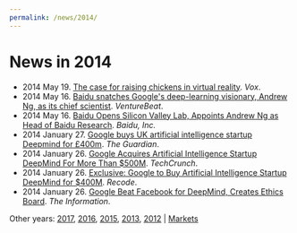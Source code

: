 ```yaml
---
permalink: /news/2014/
---
```

# News in 2014

* 2014 May 19. [The case for raising chickens in virtual reality](https://www.vox.com/2014/5/19/5729182/the-case-for-raising-chickens-in-virtual-reality). *Vox*.
* 2014 May 16. [Baidu snatches Google's deep-learning visionary, Andrew Ng, as its chief scientist](https://venturebeat.com/2014/05/16/baidu-snatches-googles-deep-learning-visionary-andrew-ng-as-its-chief-scientist/). *VentureBeat*.
* 2014 May 16. [Baidu Opens Silicon Valley Lab, Appoints Andrew Ng as Head of Baidu Research](http://ir.baidu.com/phoenix.zhtml?c=188488&p=irol-newsArticle&ID=1931950). *Baidu, Inc.*
* 2014 January 27. [Google buys UK artificial intelligence startup Deepmind for £400m](https://www.theguardian.com/technology/2014/jan/27/google-acquires-uk-artificial-intelligence-startup-deepmind). *The Guardian*.
* 2014 January 26. [Google Acquires Artificial Intelligence Startup DeepMind For More Than $500M](https://techcrunch.com/2014/01/26/google-deepmind/). *TechCrunch*.
* 2014 January 26. [Exclusive: Google to Buy Artificial Intelligence Startup DeepMind for $400M](https://www.recode.net/2014/1/26/11622732/exclusive-google-to-buy-artificial-intelligence-startup-deepmind-for). *Recode*.
* 2014 January 26. [Google Beat Facebook for DeepMind, Creates Ethics Board](https://www.theinformation.com/google-beat-facebook-for-deepmind-creates-ethics-board). *The Information*.

Other years: [2017](http://realai.org/news/), [2016](http://realai.org/news/2016/), [2015](http://realai.org/news/2015/), [2013](http://realai.org/news/2013/), [2012](http://realai.org/news/2012/) \| [Markets](http://realai.org/news/markets/)
